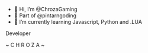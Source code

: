 - 👋 Hi, I’m @ChrozaGaming
- 👀 Part of @pintarngoding 
- 🌱 I’m currently learning Javascript, Python and .LUA

Developer

~ C H R O Z A ~ 
